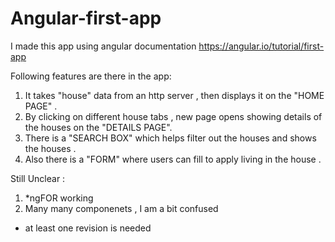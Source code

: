 # Angular-first-app
I made this app using angular documentation https://angular.io/tutorial/first-app 

Following features are there in the app:
1. It takes "house" data from an http server , then displays it on the "HOME PAGE" .
2. By clicking on different house tabs , new page opens showing details of the houses on the "DETAILS PAGE". 
3. There is a "SEARCH BOX" which helps filter out the houses and shows the houses .
4. Also there is a "FORM" where users can fill to apply living in the house .

Still Unclear :
1. *ngFOR working
2. Many many componenets , I am a bit confused 
* at least one revision is needed
